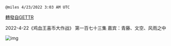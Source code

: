 
`@miles 4/23/2022 3:03 AM UTC`

[轉發自GETTR](https://gettr.com/post/p16ol1w3631)

2022-4-22《鸡血王喜币大作战》 第一百七十三集 嘉宾：青藤、文空、风雨之中

![img](https://media.gettr.com/group10/origin/2022/04/23/03/44756be8-3069-d5fa-a3b2-3e40ed1c813d/6383d6c383a688bc0ce747d8282e44b3.jpeg)
